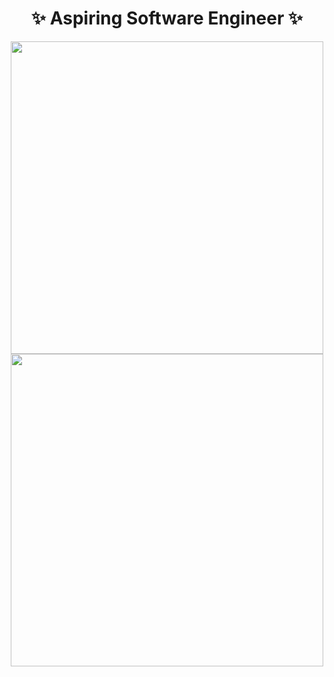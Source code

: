 
<h1 align="center">✨ Aspiring Software Engineer ✨</h1>

<div align="center">
   <img width="500" src="https://github-readme-stats.vercel.app/api?username=decimoDev&theme=tokyonight&show_icons=true&hide_border=true&count_private=true" />
  <img width="500" src="https://github-readme-stats.vercel.app/api/top-langs/?username=decimoDev&theme=tokyonight&layout=compact&hide_border=true" />
</div>
